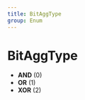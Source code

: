 ```yaml
---
title: BitAggType
group: Enum
---
```


# BitAggType<a name="enum-bitaggtype"></a>


- **AND** (0)
- **OR** (1)
- **XOR** (2)

